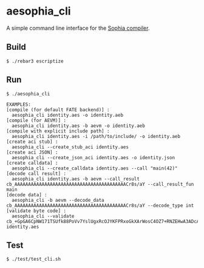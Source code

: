 aesophia_cli
=====

A simple command line interface for the [Sophia compiler](https://github.com/aeternity/aesophia).

Build
-----

    $ ./rebar3 escriptize

Run
---

    $ ./aesophia_cli

```
EXAMPLES:
[compile (for default FATE backend)] :
  aesophia_cli identity.aes -o identity.aeb
[compile (for AEVM)] :
  aesophia_cli identity.aes -b aevm -o identity.aeb
[compile with explicit include path] :
  aesophia_cli identity.aes -i /path/to/include/ -o identity.aeb
[create aci stub] :
  aesophia_cli --create_stub_aci identity.aes
[create aci JSON] :
  aesophia_cli --create_json_aci identity.aes -o identity.json
[create calldata] :
  aesophia_cli --create_calldata identity.aes --call "main(42)"
[decode call result] :
  aesophia_cli identity.aes -b aevm --call_result cb_AAAAAAAAAAAAAAAAAAAAAAAAAAAAAAAAAAAAAAAAACr8s/aY --call_result_fun main
[decode data] :
  aesophia_cli -b aevm --decode_data cb_AAAAAAAAAAAAAAAAAAAAAAAAAAAAAAAAAAAAAAAAACr8s/aY --decode_type int
[validate byte code] :
  aesophia_cli --validate cb_+GpGA6CpNW171TSUfk88PoVv7YslUgxRcOJYKFPRxoGkXArWosC4OZ7+RNZEHwA3ADcAGg6CPwEDP/64F37sADcBBwcBAQCWLwIRRNZEHxFpbml0EbgXfuwRbWFpboIvAIk0LjEuMC1yYzEAXs3cNQ== identity.aes
```

Test
---
    $ ./test/test_cli.sh
